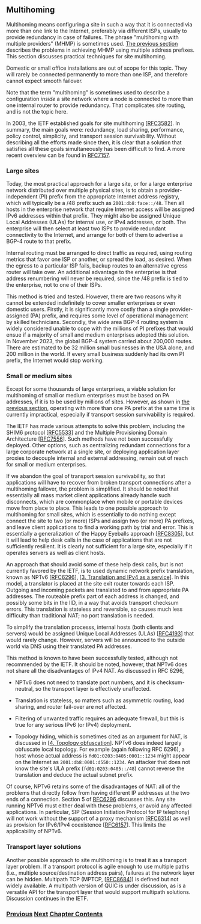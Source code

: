 ## Multihoming

Multihoming means configuring a site in such a way that it is connected
via more than one link to the Internet, preferably via different ISPs,
usually to provide redundancy in case of failures. The phrase
"multihoming with multiple providers" (MHMP) is sometimes used.
[<ins>The previous section</ins>](Multi-prefix%20operation.md) describes
the problems in achieving MHMP using multiple address prefixes. This
section discusses practical techniques for site multihoming.

Domestic or small office installations are out of scope for this topic. They
will rarely be connected permanently to more than one ISP, and therefore cannot
expect smooth failover. 

Note that the term "multihoming" is sometimes used to describe a
configuration _inside_ a site network where a node is connected to more
than one internal router to provide redundancy. That complicates site
routing, and is not the topic here.

In 2003, the IETF established goals for site multihoming
\[[RFC3582](https://www.rfc-editor.org/info/rfc3582)\]. In summary, the
main goals were: redundancy, load sharing, performance, policy control,
simplicity, and transport session survivability. Without describing all
the efforts made since then, it is clear that a solution that satisfies
all these goals simultaneously has been difficult to find. A more recent
overview can be found in
[RFC7157](https://www.rfc-editor.org/info/rfc7157).

### Large sites

Today, the most practical approach for a large site, or for a large
enterprise network distributed over multiple physical sites, is to
obtain a provider-independent (PI) prefix from the appropriate Internet
address registry, which will typically be a /48 prefix such as
`2001:db8:face::/48`. Then all hosts in the enterprise network that
require Internet access will be assigned IPv6 addresses within that
prefix. They might also be assigned Unique Local Addresses (ULAs) for
internal use, or IPv4 addresses, or both. The enterprise will then
select at least two ISPs to provide redundant connectivity to the
Internet, and arrange for both of them to advertise a BGP-4 route to
that prefix.

Internal routing must be arranged to direct traffic as required, using
routing metrics that favor one ISP or another, or spread the load, as
desired. When the egress to a particular ISP fails, backup routes to an
alternative egress router will take over. An additional advantage to the
enterprise is that address renumbering will never be required, since the
/48 prefix is tied to the enterprise, not to one of their ISPs.

This method is tried and tested. However, there are two reasons why it
cannot be extended indefinitely to cover smaller enterprises or even
domestic users. Firstly, it is significantly more costly than a single
provider-assigned (PA) prefix, and requires some level of operational
management by skilled technicians. Secondly, the wide area BGP-4 routing
system is widely considered unable to cope with the millions of PI
prefixes that would ensue if a majority of small and medium enterprises
adopted this solution. In November 2023, the global BGP-4 system carried
about 200,000 routes. There are estimated to be 32 million small
businesses in the USA alone, and 200 million in the world. If every
small business suddenly had its own PI prefix, the Internet would stop
working.

### Small or medium sites

Except for some thousands of large enterprises, a viable solution for
multihoming of small or medium enterprises must be based on PA
addresses, if it is to be used by millions of sites. However, as shown
in [<ins>the previous section</ins>](Multi-prefix%20operation.md),
operating with more than one PA prefix at the same time is currently
impractical, especially if transport session survivability is required.

The IETF has made various attempts to solve this problem, including the
SHIM6 protocol \[[RFC5533](https://www.rfc-editor.org/info/rfc5533)\]
and the Multiple Provisioning Domain Architecture
\[[RFC7556](https://www.rfc-editor.org/info/rfc7556)\]. Such methods
have not been successfully deployed. Other options, such as centralizing
redundant connections for a large corporate network at a single site, or
deploying application layer proxies to decouple internal and external
addressing, remain out of reach for small or medium enterprises.

If we abandon the goal of transport session survivability, so that
applications will have to recover from broken transport connections
after a multihoming failover, the problem is simplified. It should be
noted that essentially all mass market client applications already
handle such disconnects, which are commonplace when mobile or portable
devices move from place to place. This leads to one possible approach to
multihoming for small sites, which is essentially to do nothing except
connect the site to two (or more) ISPs and assign two (or more) PA
prefixes, and leave client applications to find a working path by trial
and error. This is essentially a generalization of the Happy Eyeballs
approach \[[RFC8305](https://www.rfc-editor.org/info/rfc8305)\], but it
will lead to help desk calls in the case of applications that are not
sufficiently resilient. It is clearly not sufficient for a large site,
especially if it operates servers as well as client hosts.

An approach that should avoid some of these help desk calls, but is not
currently favored by the IETF, is to used dynamic network prefix
translation, known as NPTv6
\[[RFC6296](https://www.rfc-editor.org/info/rfc6296)\],
\[[3. Translation and IPv4 as a service](../3.%20Coexistence%20with%20Legacy%20IPv4/Translation%20and%20IPv4%20as%20a%20service.md)\].
In this model, a translator is placed at the site exit router towards
each ISP. Outgoing and incoming packets are translated to and from
appropriate PA addresses. The routeable prefix part of each address is
changed, and possibly some bits in the IID, in a way that avoids transport
checksum errors. This translation is stateless and reversible, so causes
much less difficulty than traditional NAT; no port translation is
needed.

To simplify the translation processs, internal hosts (both clients and
servers) would be assigned Unique Local Addresses (ULAs)
\[[RFC4193](https://www.rfc-editor.org/info/rfc4193)\] that would rarely
change. However, servers will be announced to the outside world via DNS
using their translated PA addresses.

This method is known to have been successfully tested, although not
recommended by the IETF. It should be noted, however, that NPTv6 does
not share all the disadvantages of IPv4 NAT. As discussed in RFC 6296,

- NPTv6 does not need to translate port numbers, and it is
  checksum-neutral, so the transport layer is effectively unaffected.

- Translation is stateless, so matters such as asymmetric routing, load
  sharing, and router fail-over are not affected.

- Filtering of unwanted traffic requires an adequate firewall, but this
  is true for any serious IPv6 (or IPv4) deployment.

- Topology hiding, which is sometimes cited as an argument for NAT, is
  discussed in
  \[[4. Topology obfuscation](../4.%20Security/Topology%20obfuscation.md)\].
  NPTv6 does indeed largely obfuscate local topology. For example (again
  following RFC 6296), a host whose actual address is
  `fd01:0203:0405:0001::1234` might appear on the Internet as
  `2001:db8:0001:d550::1234`. An attacker that does not know the site's
  ULA prefix (`fd01:0203:0405::/48`) cannot reverse the translation and
  deduce the actual subnet prefix.

Of course, NPTv6 retains some of the disadvantages of NAT: all of the
problems that directly follow from having different IP addresses at the
two ends of a connection. Section 5 of
[RFC6296](https://www.rfc-editor.org/info/rfc6296) discusses this.
Any site running NPTv6 must either deal with
these problems, or avoid any affected applications. In particular,
SIP (Session Initiation Protocol for IP telephony) will not work without
the support of a proxy mechanism 
\[[RFC6314](https://www.rfc-editor.org/info/rfc6314)]
as well as provision for IPv6/IPv4 coexistence
\[[RFC6157](https://www.rfc-editor.org/info/rfc6157)].
This limits the applicability of NPTv6.

### Transport layer solutions

Another possible approach to site multihoming is to treat it as a
transport layer problem. If a transport protocol is agile enough to use
multiple paths (i.e., multiple source/destination address pairs),
failures at the network layer can be hidden. Multipath TCP (MPTCP,
\[[RFC8684](https://www.rfc-editor.org/info/rfc8684)\]) is defined but
not widely available. A multipath version of QUIC is under discussion,
as is a versatile API for the transport layer that would support
multipath solutions. Discussion continues in the IETF.

<!-- Link lines generated automatically; do not delete -->

### [<ins>Previous</ins>](Multi-prefix%20operation.md) [<ins>Next</ins>](Energy%20consumption.md) [<ins>Chapter Contents</ins>](6.%20Management%20and%20Operations.md)
